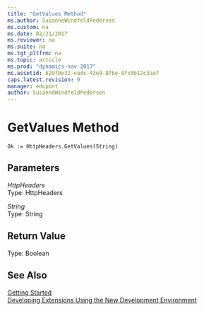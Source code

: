 ```yaml
---
title: "GetValues Method"
ms.author: SusanneWindfeldPedersen
ms.custom: na
ms.date: 02/21/2017
ms.reviewer: na
ms.suite: na
ms.tgt_pltfrm: na
ms.topic: article
ms.prod: "dynamics-nav-2017"
ms.assetid: 620f0e32-eadc-43e9-8f6e-8fc0b12c3aaf
caps.latest.revision: 9
manager: edupont
author: SusanneWindfeldPedersen
---
```


# GetValues Method


```
Ok := HttpHeaders.GetValues(String)
```
## Parameters
*HttpHeaders*  
Type: HttpHeaders

*String*  
Type: String

## Return Value
Type: Boolean


## See Also
[Getting Started](newdev-get-started.md)  
[Developing Extensions Using the New Development Environment](newdev-dev-overview.md)
